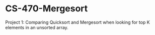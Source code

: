 # CS-470-Mergesort
Project 1: Comparing Quicksort and Mergesort when looking for top K elements in an unsorted array.
